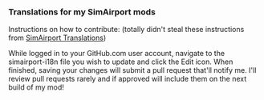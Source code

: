 ### Translations for my SimAirport mods

Instructions on how to contribute: (totally didn't steal these instructions from [SimAirport Translations](https://github.com/lvgamedev/simairport-i18n))

While logged in to your GitHub.com user account, navigate to the simairport-i18n file you wish to update and click the Edit icon. When finished, saving your changes will submit a pull request that'll notify me. I'll review pull requests rarely and if approved will include them on the next build of my mod!

